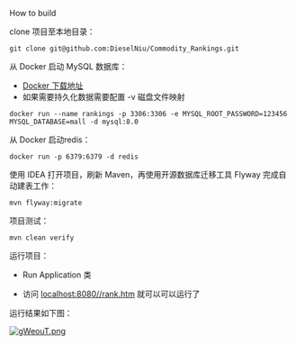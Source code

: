  How to build

clone 项目至本地目录：

```shell
git clone git@github.com:DieselNiu/Commodity_Rankings.git
```

从 Docker 启动 MySQL 数据库：

* [Docker 下载地址](https://www.docker.com/)
* 如果需要持久化数据需要配置 -v 磁盘文件映射

```shell
docker run --name rankings -p 3306:3306 -e MYSQL_ROOT_PASSWORD=123456 MYSQL_DATABASE=mall -d mysql:8.0
```
从 Docker 启动redis：
```shell
docker run -p 6379:6379 -d redis 
```

使用 IDEA 打开项目，刷新 Maven，再使用开源数据库迁移工具 Flyway 完成自动建表工作：

```shell
mvn flyway:migrate
```

项目测试：

```shell
mvn clean verify
```

运行项目：

* Run Application 类

* 访问 [localhost:8080//rank.htm](localhost:8080//rank.htm) 就可以可以运行了


运行结果如下图：

[![gWeouT.png](https://z3.ax1x.com/2021/05/17/gWeouT.png)](https://imgtu.com/i/gWeouT)


